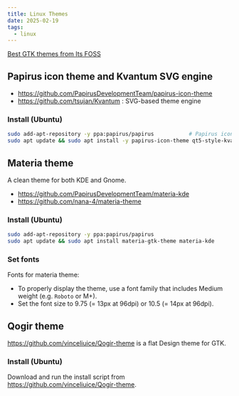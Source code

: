 ```yaml
---
title: Linux Themes
date: 2025-02-19
tags:
  - linux
---
```


[Best GTK themes from Its FOSS](https://itsfoss.com/best-gtk-themes/)

## Papirus icon theme and Kvantum SVG engine

- https://github.com/PapirusDevelopmentTeam/papirus-icon-theme
- https://github.com/tsujan/Kvantum : SVG-based theme engine

### Install (Ubuntu)

```sh
sudo add-apt-repository -y ppa:papirus/papirus           # Papirus icon theme
sudo apt update && sudo apt install -y papirus-icon-theme qt5-style-kvantum qt5ct
```

## Materia theme

A clean theme for both KDE and Gnome.

- https://github.com/PapirusDevelopmentTeam/materia-kde
- https://github.com/nana-4/materia-theme

### Install (Ubuntu)

```sh
sudo add-apt-repository -y ppa:papirus/papirus
sudo apt update && sudo apt install materia-gtk-theme materia-kde
```

### Set fonts

Fonts for materia theme:

- To properly display the theme, use a font family that includes Medium weight (e.g. `Roboto` or M+).
- Set the font size to 9.75 (= 13px at 96dpi) or 10.5 (= 14px at 96dpi).

## Qogir theme

https://github.com/vinceliuice/Qogir-theme is a flat Design theme for GTK.

### Install (Ubuntu)

Download and run the install script from https://github.com/vinceliuice/Qogir-theme.
